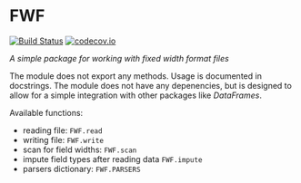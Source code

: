 FWF
===

[![Build Status](https://travis-ci.org/bkamins/FWF.jl.svg?branch=master)](https://travis-ci.org/bkamins/FWF.jl)
[![codecov.io](http://codecov.io/github/bkamins/FWF.jl/coverage.svg?branch=master)](http://codecov.io/github/bkamins/FWF.jl?branch=master)

*A simple package for working with fixed width format files*

The module does not export any methods. Usage is documented in docstrings.
The module does not have any depenencies, but is designed to allow for a simple
integration with other packages like *DataFrames*.

Available functions:
* reading file: `FWF.read`
* writing file: `FWF.write`
* scan for field widths: `FWF.scan`
* impute field types after reading data `FWF.impute`
* parsers dictionary: `FWF.PARSERS`

